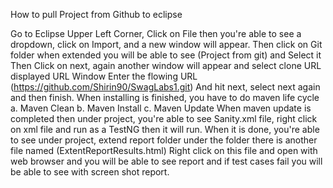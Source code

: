 How to pull Project from Github to eclipse

Go to Eclipse Upper Left Corner, Click on File then you're able to see a dropdown, 
click on Import, and a new window will appear.
Then click on Git folder when extended you will be able to see (Project from git) 
and Select it Then Click on next, again another window will appear and select clone URL
displayed URL Window Enter the flowing URL 
(https://github.com/Shirin90/SwagLabs1.git) And hit next, 
select next again and then finish. 
When installing is finished, you have to do maven life cycle 
a. Maven Clean 
b. Maven Install
c. Maven Update 
When maven update is completed then under project, you're able to see Sanity.xml file, 
right click on xml file and run as a TestNG then it will run.
When it is done, you're able to see under project, extend report folder under the folder
there is another file named (ExtentReportResults.html)
Right click on this file and open with web browser and you will be able to see report and if test cases
fail you will be able to see with screen shot report.

